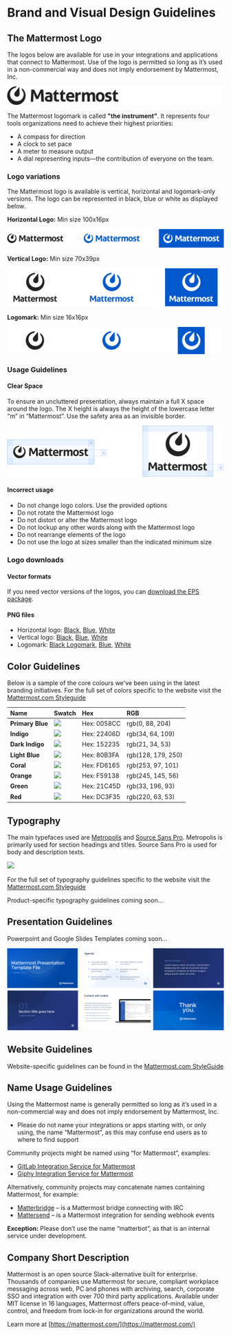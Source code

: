 # Brand and Visual Design Guidelines

## The Mattermost Logo

The logos below are available for use in your integrations and applications that connect to Mattermost. Use of the logo is permitted so long as it’s used in a non-commercial way and does not imply endorsement by Mattermost, Inc.

![](../../../../.gitbook/assets/brand-and-visual-design-guidelines-logo-intro.png)

The Mattermost logomark is called **"the instrument"**. It represents four tools organizations need to achieve their highest priorities:

* A compass for direction
* A clock to set pace
* A meter to measure output
* A dial representing inputs—the contribution of everyone on the team.

### Logo variations

The Mattermost logo is available is vertical, horizontal and logomark-only versions. The logo can be represented in black, blue or white as displayed below.

**Horizontal Logo:** Min size 100x16px

![](../../../../.gitbook/assets/brand-and-visual-design-guidelines-logos-horizontal%20%281%29.png)

**Vertical Logo:** Min size 70x39px

![](../../../../.gitbook/assets/brand-and-visual-design-guidelines-logos-vertical.png)

**Logomark:** Min size 16x16px

![](../../../../.gitbook/assets/brand-and-visual-design-guidelines-logos-logomarks%20%281%29.png)

### Usage Guidelines

#### Clear Space

To ensure an uncluttered presentation, always maintain a full X space around the logo. The X height is always the height of the lowercase letter “m” in “Mattermost”. Use the safety area as an invisible border.

![](../../../../.gitbook/assets/brand-and-visual-design-guidelines-logos-clearspace.png)

#### Incorrect usage

* Do not change logo colors. Use the provided options
* Do not rotate the Mattermost logo
* Do not distort or alter the Mattermost logo
* Do not lockup any other words along with the Mattermost logo
* Do not rearrange elements of the logo
* Do not use the logo at sizes smaller than the indicated minimum size

### Logo downloads

#### Vector formats

If you need vector versions of the logos, you can [download the EPS package](https://github.com/mattermost/mattermost-handbook/raw/3b54c2cd1f823d1ea012ce45d1baa61fb4fbedbc/.gitbook/assets/branding/logo-downloads/EPS-files.zip).

#### PNG files

* Horizontal logo: [Black](https://github.com/mattermost/mattermost-handbook/raw/3b54c2cd1f823d1ea012ce45d1baa61fb4fbedbc/.gitbook/assets/branding/logo-downloads/mattermost-logo-horizontal-grey.png), [Blue](https://github.com/mattermost/mattermost-handbook/raw/3b54c2cd1f823d1ea012ce45d1baa61fb4fbedbc/.gitbook/assets/branding/logo-downloads/mattermost-logo-horizontal-blue.png), [White](https://github.com/mattermost/mattermost-handbook/raw/3b54c2cd1f823d1ea012ce45d1baa61fb4fbedbc/.gitbook/assets/branding/logo-downloads/mattermost-logo-horizontal-white.png)
* Vertical logo: [Black](https://github.com/mattermost/mattermost-handbook/raw/3b54c2cd1f823d1ea012ce45d1baa61fb4fbedbc/.gitbook/assets/branding/logo-downloads/mattermost-logo-vertical-grey.png), [Blue](https://github.com/mattermost/mattermost-handbook/raw/3b54c2cd1f823d1ea012ce45d1baa61fb4fbedbc/.gitbook/assets/branding/logo-downloads/mattermost-logo-vertical-blue.png), [White](https://github.com/mattermost/mattermost-handbook/raw/3b54c2cd1f823d1ea012ce45d1baa61fb4fbedbc/.gitbook/assets/branding/logo-downloads/mattermost-logo-vertical-white.png)
* Logomark: [Black Logomark](https://github.com/mattermost/mattermost-handbook/raw/3b54c2cd1f823d1ea012ce45d1baa61fb4fbedbc/.gitbook/assets/branding/logo-downloads/mattermost-logomark-grey.png), [Blue](https://github.com/mattermost/mattermost-handbook/raw/3b54c2cd1f823d1ea012ce45d1baa61fb4fbedbc/.gitbook/assets/branding/logo-downloads/mattermost-logomark-blue.png), [White](https://github.com/mattermost/mattermost-handbook/raw/3b54c2cd1f823d1ea012ce45d1baa61fb4fbedbc/.gitbook/assets/branding/logo-downloads/mattermost-logomark-white.png)

## Color Guidelines

Below is a sample of the core colours we've been using in the latest branding initiatives. For the full set of colors specific to the website visit the [Mattermost.com Styleguide](https://mattermost.wayfx.com/0ddc9bpne/p/44c8eb-colors)

| Name | Swatch | Hex | RGB |
| :--- | :--- | :--- | :--- |
| **Primary Blue** | ![](https://github.com/mattermost/mattermost-handbook/tree/d3ccaf59e4a88d7f97e12fc567f53e8b6926c5ae/.gitbook/assets/swatch-blue.png) | Hex: 0058CC | rgb\(0, 88, 204\) |
| **Indigo** | ![](https://github.com/mattermost/mattermost-handbook/tree/d3ccaf59e4a88d7f97e12fc567f53e8b6926c5ae/.gitbook/assets/swatch-indigo.png) | Hex: 22406D | rgb\(34, 64, 109\) |
| **Dark Indigo** | ![](https://github.com/mattermost/mattermost-handbook/tree/d3ccaf59e4a88d7f97e12fc567f53e8b6926c5ae/.gitbook/assets/swatch-indigo-dark.png) | Hex: 152235 | rgb\(21, 34, 53\) |
| **Light Blue** | ![](https://github.com/mattermost/mattermost-handbook/tree/d3ccaf59e4a88d7f97e12fc567f53e8b6926c5ae/.gitbook/assets/swatch-light-blue.png) | Hex: 80B3FA | rgb\(128, 179, 250\) |
| **Coral** | ![](https://github.com/mattermost/mattermost-handbook/tree/d3ccaf59e4a88d7f97e12fc567f53e8b6926c5ae/.gitbook/assets/swatch-coral.png) | Hex: FD6165 | rgb\(253, 97, 101\) |
| **Orange** | ![](https://github.com/mattermost/mattermost-handbook/tree/d3ccaf59e4a88d7f97e12fc567f53e8b6926c5ae/.gitbook/assets/swatch-orange.png) | Hex: F59138 | rgb\(245, 145, 56\) |
| **Green** | ![](https://github.com/mattermost/mattermost-handbook/tree/d3ccaf59e4a88d7f97e12fc567f53e8b6926c5ae/.gitbook/assets/swatch-green.png) | Hex: 21C45D | rgb\(33, 196, 93\) |
| **Red** | ![](https://github.com/mattermost/mattermost-handbook/tree/d3ccaf59e4a88d7f97e12fc567f53e8b6926c5ae/.gitbook/assets/swatch-red.png) | Hex: DC3F35 | rgb\(220, 63, 53\) |

## Typography

The main typefaces used are [Metropolis](https://github.com/chrismsimpson/Metropolis) and [Source Sans Pro](https://fonts.google.com/specimen/Source+Sans+Pro). Metropolis is primarily used for section headings and titles. Source Sans Pro is used for body and description texts.

![](https://github.com/mattermost/mattermost-handbook/tree/d3ccaf59e4a88d7f97e12fc567f53e8b6926c5ae/.gitbook/assets/brand-and-visual-design-guidelines-type-sample.png)

For the full set of typography guidelines specific to the website visit the [Mattermost.com Styleguide](https://mattermost.wayfx.com/0ddc9bpne/p/44c8eb-colors)

Product-specific typography guidelines coming soon…

## Presentation Guidelines

Powerpoint and Google Slides Templates coming soon…

![](../../../../.gitbook/assets/brand-and-visual-design-guidelines-presentation-sample-slides%20%281%29.png)

## Website Guidelines

Website-specific guidelines can be found in the [Mattermost.com StyleGuide](https://mattermost.wayfx.com/0ddc9bpne/p/07a9e9-misc)

## Name Usage Guidelines

Using the Mattermost name is generally permitted so long as it’s used in a non-commercial way and does not imply endorsement by Mattermost, Inc.

* Please do not name your integrations or apps starting with, or only using, the name “Mattermost”, as this may confuse end users as to where to find support

Community projects might be named using “for Mattermost”, examples:

* [GitLab Integration Service for Mattermost](https://github.com/mattermost/mattermost-integration-gitlab)
* [Giphy Integration Service for Mattermost](https://github.com/mattermost/mattermost-integration-giphy)

Alternatively, community projects may concatenate names containing Mattermost, for example:

* [Matterbridge](https://github.com/42wim/matterbridge) – is a Mattermost bridge connecting with IRC
* [Mattersend](https://github.com/mtorromeo/mattersend) – is a Mattermost integration for sending webhook events

**Exception:** Please don’t use the name “matterbot”, as that is an internal service under development.

## Company Short Description

Mattermost is an open source Slack-alternative built for enterprise. Thousands of companies use Mattermost for secure, compliant workplace messaging across web, PC and phones with archiving, search, corporate SSO and integration with over 700 third party applications. Available under MIT license in 16 languages, Mattermost offers peace-of-mind, value, control, and freedom from lock-in for organizations around the world.

Learn more at [https://mattermost.com/](https://mattermost.com/)

